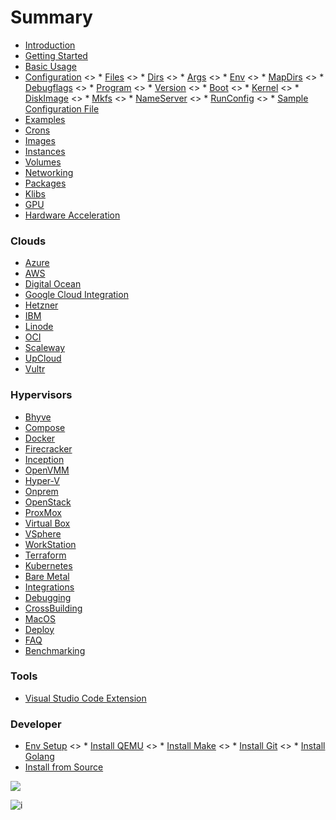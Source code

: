 # Summary

* [Introduction](introduction.md)
* [Getting Started](getting_started.md)
* [Basic Usage](basic_usage.md)
* [Configuration](configuration.md)
    <> * [Files](configuration.md#files)
    <> * [Dirs](configuration.md#dirs)
    <> * [Args](configuration.md#args)
    <> * [Env](configuration.md#env)
    <> * [MapDirs](configuration.md#mapdirs)
    <> * [Debugflags](configuration.md#debugflags)
    <> * [Program](configuration.md#program)
    <> * [Version](configuration.md#version)
    <> * [Boot](configuration.md#boot)
    <> * [Kernel](configuration.md#kernel)
    <> * [DiskImage](configuration.md#diskimage)
    <> * [Mkfs](configuration.md#mkfs)
    <> * [NameServer](configuration.md#nameserver)
    <> * [RunConfig](configuration.md#runconfig)
    <> * [Sample Configuration File](configuration.md#sample)
* [Examples](examples.md)
* [Crons](crons.md)
* [Images](images.md)
* [Instances](instances.md)
* [Volumes](volumes.md)
* [Networking](networking.md)
* [Packages](packages.md)
* [Klibs](klibs.md)
* [GPU](gpu.md)
* [Hardware Acceleration](acceleration.md)

### Clouds
* [Azure](azure.md)
* [AWS](aws.md)
* [Digital Ocean](digital_ocean.md)
* [Google Cloud Integration](google_cloud.md)
* [Hetzner](hetzner.md)
* [IBM](ibm.md)
* [Linode](linode.md)
* [OCI](oci.md)
* [Scaleway](scaleway.md)
* [UpCloud](upcloud.md)
* [Vultr](vultr.md)

### Hypervisors
* [Bhyve](bhyve.md)
* [Compose](compose.md)
* [Docker](docker.md)
* [Firecracker](firecracker.md)
* [Inception](inception.md)
* [OpenVMM](openvmm.md)
* [Hyper-V](hyper-v.md)
* [Onprem](onprem.md)
* [OpenStack](openstack.md)
* [ProxMox](proxmox.md)
* [Virtual Box](virtual_box.md)
* [VSphere](vsphere.md)
* [WorkStation](workstation.md)
* [Terraform](terraform.md)
* [Kubernetes](k8s.md)
* [Bare Metal](bare_metal.md)
* [Integrations](integrations.md)
* [Debugging](debugging.md)
* [CrossBuilding](crossbuilding.md)
* [MacOS](mac.md)
* [Deploy](deploy.md)
* [FAQ](faq.md)
* [Benchmarking](benchmarking.md)

### Tools
* [Visual Studio Code Extension](vscode.md)

### Developer
* [Env Setup](env-setup.md)
    <> * [Install QEMU](prerequisites.md#qemu)
    <> * [Install Make](prerequisites.md#make)
    <> * [Install Git](prerequisites.md#git)
    <> * [Install Golang](prerequisites.md#go)
* [Install from Source](source-installation.md)

<img src="https://static.scarf.sh/a.png?x-pxid=bff3c95b-9a16-4f96-bc19-027d480ac889"/>

![i](https://static.scarf.sh/a.png?x-pxid=bff3c95b-9a16-4f96-bc19-027d480ac889)
